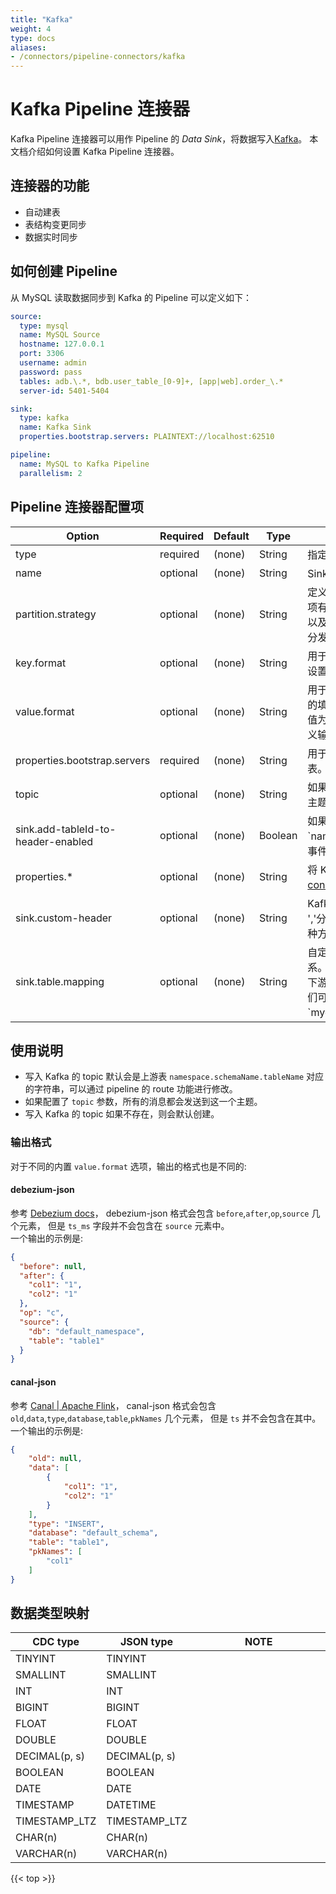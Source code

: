 ```yaml
---
title: "Kafka"
weight: 4
type: docs
aliases:
- /connectors/pipeline-connectors/kafka
---
```

<!--
Licensed to the Apache Software Foundation (ASF) under one
or more contributor license agreements.  See the NOTICE file
distributed with this work for additional information
regarding copyright ownership.  The ASF licenses this file
to you under the Apache License, Version 2.0 (the
"License"); you may not use this file except in compliance
with the License.  You may obtain a copy of the License at

  http://www.apache.org/licenses/LICENSE-2.0

Unless required by applicable law or agreed to in writing,
software distributed under the License is distributed on an
"AS IS" BASIS, WITHOUT WARRANTIES OR CONDITIONS OF ANY
KIND, either express or implied.  See the License for the
specific language governing permissions and limitations
under the License.
-->

# Kafka Pipeline 连接器

Kafka Pipeline 连接器可以用作 Pipeline 的 *Data Sink*，将数据写入[Kafka](https://kafka.apache.org)。 本文档介绍如何设置 Kafka Pipeline 连接器。

## 连接器的功能
* 自动建表
* 表结构变更同步
* 数据实时同步

如何创建 Pipeline
----------------

从 MySQL 读取数据同步到 Kafka 的 Pipeline 可以定义如下：

```yaml
source:
  type: mysql
  name: MySQL Source
  hostname: 127.0.0.1
  port: 3306
  username: admin
  password: pass
  tables: adb.\.*, bdb.user_table_[0-9]+, [app|web].order_\.*
  server-id: 5401-5404

sink:
  type: kafka
  name: Kafka Sink
  properties.bootstrap.servers: PLAINTEXT://localhost:62510

pipeline:
  name: MySQL to Kafka Pipeline
  parallelism: 2
```

Pipeline 连接器配置项
----------------
<div class="highlight">
<table class="colwidths-auto docutils">
   <thead>
      <tr>
        <th class="text-left" style="width: 25%">Option</th>
        <th class="text-left" style="width: 8%">Required</th>
        <th class="text-left" style="width: 7%">Default</th>
        <th class="text-left" style="width: 10%">Type</th>
        <th class="text-left" style="width: 50%">Description</th>
      </tr>
    </thead>
    <tbody>
    <tr>
      <td>type</td>
      <td>required</td>
      <td style="word-wrap: break-word;">(none)</td>
      <td>String</td>
      <td>指定要使用的连接器, 这里需要设置成 <code>'kafka'</code>。 </td>
    </tr>
    <tr>
      <td>name</td>
      <td>optional</td>
      <td style="word-wrap: break-word;">(none)</td>
      <td>String</td>
      <td>Sink 的名称。 </td>
    </tr>
    <tr>
      <td>partition.strategy</td>
      <td>optional</td>
      <td style="word-wrap: break-word;">(none)</td>
      <td>String</td>
      <td>定义发送数据到 Kafka 分区的策略， 可以设置的选项有 `all-to-zero`（将所有数据发送到 0 号分区） 以及 `hash-by-key`（所有数据根据主键的哈希值分发），默认值为 `all-to-zero`。 </td>
    </tr>
    <tr>
      <td>key.format</td>
      <td>optional</td>
      <td style="word-wrap: break-word;">(none)</td>
      <td>String</td>
      <td>用于序列化 Kafka 消息的键部分数据的格式。可以设置的选项有 `csv` 以及 `json`， 默认值为 `json`。 </td>
    </tr>
    <tr>
      <td>value.format</td>
      <td>optional</td>
      <td style="word-wrap: break-word;">(none)</td>
      <td>String</td>
      <td>用于序列化 Kafka 消息的值部分数据的格式。可选的填写值包括 <a href="https://debezium.io/documentation/reference/stable/integrations/serdes.html">debezium-json</a> 和 <a href="https://github.com/alibaba/canal/wiki">canal-json</a>, 默认值为 `debezium-json`，并且目前不支持用户自定义输出格式。 </td>
    </tr>
    <tr>
      <td>properties.bootstrap.servers</td>
      <td>required</td>
      <td style="word-wrap: break-word;">(none)</td>
      <td>String</td>
      <td>用于建立与 Kafka 集群初始连接的主机/端口对列表。</td>
    </tr>
    <tr>
      <td>topic</td>
      <td>optional</td>
      <td style="word-wrap: break-word;">(none)</td>
      <td>String</td>
      <td>如果配置了这个参数，所有的消息都会发送到这一个主题。</td>
    </tr>
    <tr>
      <td>sink.add-tableId-to-header-enabled</td>
      <td>optional</td>
      <td style="word-wrap: break-word;">(none)</td>
      <td>Boolean</td>
      <td>如果配置了这个参数，所有的消息都会带上键为 `namespace`, 'schemaName', 'tableName'，值为事件 TableId 里对应的 字符串的 header。</td>
    </tr>
    <tr>
      <td>properties.*</td>
      <td>optional</td>
      <td style="word-wrap: break-word;">(none)</td>
      <td>String</td>
      <td>将 Kafka 支持的参数传递给 pipeline，参考 <a href="https://kafka.apache.org/28/documentation.html#consumerconfigs">Kafka consume options</a>。 </td>
    </tr>
    <tr>
      <td>sink.custom-header</td>
      <td>optional</td>
      <td style="word-wrap: break-word;">(none)</td>
      <td>String</td>
      <td>Kafka 记录自定义的 Header。每个 Header 使用 ','分割， 键值使用 ':' 分割。举例来说，可以使用这种方式 'key1:value1,key2:value2'。 </td>
    </tr>
    <tr>
      <td>sink.table.mapping</td>
      <td>optional</td>
      <td style="word-wrap: break-word;">(none)</td>
      <td>String</td>
      <td>自定义的上游表名到下游 Kafka Topic 名的映射关系。 每个映射关系由 `;` 分割，上游表的 TableId 和下游 Kafka 的 Topic 名由 `:` 分割。 举个例子，我们可以配置 `sink.table.mapping` 的值为 `mydb.mytable1:topic1;mydb.mytable2:topic2`。 </td>
    </tr>
    </tbody>
</table>    
</div>

使用说明
--------

* 写入 Kafka 的 topic 默认会是上游表 `namespace.schemaName.tableName` 对应的字符串，可以通过 pipeline 的 route 功能进行修改。
* 如果配置了 `topic` 参数，所有的消息都会发送到这一个主题。
* 写入 Kafka 的 topic 如果不存在，则会默认创建。

### 输出格式
对于不同的内置 `value.format` 选项，输出的格式也是不同的:
#### debezium-json
参考 [Debezium docs](https://debezium.io/documentation/reference/1.9/connectors/mysql.html)， debezium-json 格式会包含 `before`,`after`,`op`,`source` 几个元素， 但是 `ts_ms` 字段并不会包含在 `source` 元素中。    
一个输出的示例是:
```json
{
  "before": null,
  "after": {
    "col1": "1",
    "col2": "1"
  },
  "op": "c",
  "source": {
    "db": "default_namespace",
    "table": "table1"
  }
}
```

#### canal-json
参考 [Canal | Apache Flink](https://nightlies.apache.org/flink/flink-docs-master/docs/connectors/table/formats/canal/#available-metadata)， canal-json 格式会包含 `old`,`data`,`type`,`database`,`table`,`pkNames` 几个元素， 但是 `ts` 并不会包含在其中。   
一个输出的示例是:
```json
{
    "old": null,
    "data": [
        {
            "col1": "1",
            "col2": "1"
        }
    ],
    "type": "INSERT",
    "database": "default_schema",
    "table": "table1",
    "pkNames": [
        "col1"
    ]
}
```

数据类型映射
----------------
<div class="wy-table-responsive">
<table class="colwidths-auto docutils">
    <thead>
      <tr>
        <th class="text-left">CDC type</th>
        <th class="text-left">JSON type</th>
        <th class="text-left" style="width:60%;">NOTE</th>
      </tr>
    </thead>
    <tbody>
    <tr>
      <td>TINYINT</td>
      <td>TINYINT</td>
      <td></td>
    </tr>
    <tr>
      <td>SMALLINT</td>
      <td>SMALLINT</td>
      <td></td>
    </tr>
    <tr>
      <td>INT</td>
      <td>INT</td>
      <td></td>
    </tr>
    <tr>
      <td>BIGINT</td>
      <td>BIGINT</td>
      <td></td>
    </tr>
    <tr>
      <td>FLOAT</td>
      <td>FLOAT</td>
      <td></td>
    </tr>
    <tr>
      <td>DOUBLE</td>
      <td>DOUBLE</td>
      <td></td>
    </tr>
    <tr>
      <td>DECIMAL(p, s)</td>
      <td>DECIMAL(p, s)</td>
      <td></td>
    </tr>
    <tr>
      <td>BOOLEAN</td>
      <td>BOOLEAN</td>
      <td></td>
    </tr>
    <tr>
      <td>DATE</td>
      <td>DATE</td>
      <td></td>
    </tr>
    <tr>
      <td>TIMESTAMP</td>
      <td>DATETIME</td>
      <td></td>
    </tr>
    <tr>
      <td>TIMESTAMP_LTZ</td>
      <td>TIMESTAMP_LTZ</td>
      <td></td>
    </tr>
    <tr>
      <td>CHAR(n)</td>
      <td>CHAR(n)</td>
      <td></td>
    </tr>
    <tr>
      <td>VARCHAR(n)</td>
      <td>VARCHAR(n)</td>
      <td></td>
    </tr>
    </tbody>
</table>
</div>

{{< top >}}